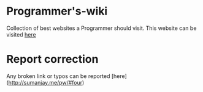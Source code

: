 # Programmer's-wiki
Collection of best websites a Programmer should visit.
This website can be visited [here](http://sumanjay.me/pw/)

# Report correction
Any broken link or typos can be reported [here] (http://sumanjay.me/pw/#four)
